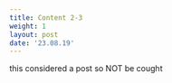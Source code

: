 ```yaml
---
title: Content 2-3
weight: 1
layout: post
date: '23.08.19'
---
```


this considered a post so NOT be cought
